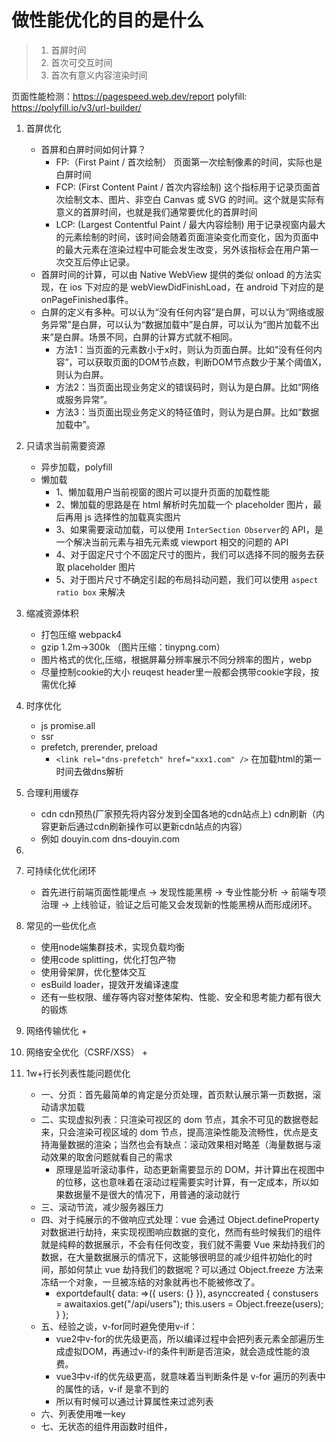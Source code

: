 # 做性能优化的目的是什么
> 1. 首屏时间
> 2. 首次可交互时间
> 3. 首次有意义内容渲染时间

页面性能检测：https://pagespeed.web.dev/report
polyfill: https://polyfill.io/v3/url-builder/

1. 首屏优化
    + 首屏和白屏时间如何计算？
        - FP:（First Paint / 首次绘制） 页面第一次绘制像素的时间，实际也是白屏时间
        - FCP: (First Content Paint / 首次内容绘制) 这个指标用于记录页面首次绘制文本、图片、非空白 Canvas 或 SVG 的时间。这个就是实际有意义的首屏时间，也就是我们通常要优化的首屏时间
        - LCP: (Largest Contentful Paint / 最大内容绘制) 用于记录视窗内最大的元素绘制的时间，该时间会随着页面渲染变化而变化，因为页面中的最大元素在渲染过程中可能会发生改变，另外该指标会在用户第一次交互后停止记录。
    + 首屏时间的计算，可以由 Native WebView 提供的类似 onload 的方法实现，在 ios 下对应的是 webViewDidFinishLoad，在 android 下对应的是onPageFinished事件。
    + 白屏的定义有多种。可以认为“没有任何内容”是白屏，可以认为“网络或服务异常”是白屏，可以认为“数据加载中”是白屏，可以认为“图片加载不出来”是白屏。场景不同，白屏的计算方式就不相同。
        - 方法1：当页面的元素数小于x时，则认为页面白屏。比如“没有任何内容”，可以获取页面的DOM节点数，判断DOM节点数少于某个阈值X，则认为白屏。
        - 方法2：当页面出现业务定义的错误码时，则认为是白屏。比如“网络或服务异常”。
        - 方法3：当页面出现业务定义的特征值时，则认为是白屏。比如“数据加载中”。

2. 只请求当前需要资源
    + 异步加载，polyfill
    + 懒加载
        - 1、懒加载用户当前视窗的图片可以提升页面的加载性能
        - 2、懒加载的思路是在 html 解析时先加载一个 placeholder 图片，最后再用 js 选择性的加载真实图片
        - 3、如果需要滚动加载，可以使用 `InterSection Observer`的 API，是一个解决当前元素与祖先元素或 viewport 相交的问题的 API
        - 4、对于固定尺寸个不固定尺寸的图片，我们可以选择不同的服务去获取 placeholder 图片
        - 5、对于图片尺寸不确定引起的布局抖动问题，我们可以使用 `aspect ratio box` 来解决

3. 缩减资源体积
    + 打包压缩 webpack4
    + gzip 1.2m->300k （图片压缩：tinypng.com）
    + 图片格式的优化,压缩，根据屏幕分辨率展示不同分辨率的图片，webp
    + 尽量控制cookie的大小 reuqest header里一般都会携带cookie字段，按需优化掉

4. 时序优化
    + js promise.all
    + ssr
    + prefetch, prerender, preload
        - `<link rel="dns-prefetch" href="xxx1.com" />` 在加载html的第一时间去做dns解析

5. 合理利用缓存
    + cdn cdn预热(厂家预先将内容分发到全国各地的cdn站点上) cdn刷新（内容更新后通过cdn刷新操作可以更新cdn站点的内容）
    + 例如 douyin.com dns-douyin.com

6. 





3. 可持续化优化闭环
    + 首先进行前端页面性能埋点 -> 发现性能黑榜 -> 专业性能分析 -> 前端专项治理 -> 上线验证，验证之后可能又会发现新的性能黑榜从而形成闭环。

4. 常见的一些优化点
    + 使用node端集群技术，实现负载均衡
    + 使用code splitting，优化打包产物
    + 使用骨架屏，优化整体交互
    + esBuild loader，提效开发编译速度
    + 还有一些权限、缓存等内容对整体架构、性能、安全和思考能力都有很大的锻炼
5. 网络传输优化
    + 
6. 网络安全优化（CSRF/XSS）
    + 
7. 1w+行长列表性能问题优化
    + 一、分页：首先最简单的肯定是分页处理，首页默认展示第一页数据，滚动请求加载
    + 二、实现虚拟列表：只渲染可视区的 dom 节点，其余不可见的数据卷起来，只会渲染可视区域的 dom 节点，提高渲染性能及流畅性，优点是支持海量数据的渲染；当然也会有缺点：滚动效果相对略差（海量数据与滚动效果的取舍问题就看自己的需求
        - 原理是监听滚动事件，动态更新需要显示的 DOM，并计算出在视图中的位移，这也意味着在滚动过程需要实时计算，有一定成本，所以如果数据量不是很大的情况下，用普通的滚动就行
    + 三、滚动节流，减少服务器压力
    + 四、对于纯展示的不做响应式处理：vue 会通过 Object.defineProperty 对数据进行劫持，来实现视图响应数据的变化，然而有些时候我们的组件就是纯粹的数据展示，不会有任何改变，我们就不需要 Vue 来劫持我们的数据，在大量数据展示的情况下，这能够很明显的减少组件初始化的时间，那如何禁止 vue 劫持我们的数据呢？可以通过 Object.freeze 方法来冻结一个对象，一旦被冻结的对象就再也不能被修改了。
        - exportdefault{ data: =>({ users: {} }), asynccreated { constusers = awaitaxios.get("/api/users"); this.users = Object.freeze(users); } };
    + 五、经验之谈，v-for同时避免使用v-if：
        - vue2中v-for的优先级更高，所以编译过程中会把列表元素全部遍历生成虚拟DOM，再通过v-if的条件判断是否渲染，就会造成性能的浪费。
        - vue3中v-if的优先级更高，就意味着当判断条件是 v-for 遍历的列表中的属性的话，v-if 是拿不到的
        - 所以有时候可以通过计算属性来过滤列表
    + 六、列表使用唯一key
    + 七、无状态的组件用函数时组件，
